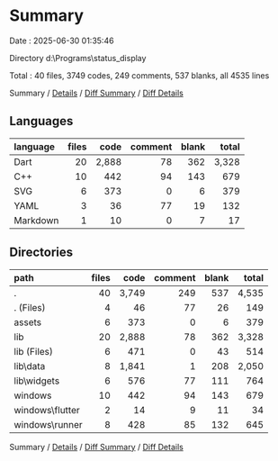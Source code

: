 # Summary

Date : 2025-06-30 01:35:46

Directory d:\\Programs\\status_display

Total : 40 files,  3749 codes, 249 comments, 537 blanks, all 4535 lines

Summary / [Details](details.md) / [Diff Summary](diff.md) / [Diff Details](diff-details.md)

## Languages
| language | files | code | comment | blank | total |
| :--- | ---: | ---: | ---: | ---: | ---: |
| Dart | 20 | 2,888 | 78 | 362 | 3,328 |
| C++ | 10 | 442 | 94 | 143 | 679 |
| SVG | 6 | 373 | 0 | 6 | 379 |
| YAML | 3 | 36 | 77 | 19 | 132 |
| Markdown | 1 | 10 | 0 | 7 | 17 |

## Directories
| path | files | code | comment | blank | total |
| :--- | ---: | ---: | ---: | ---: | ---: |
| . | 40 | 3,749 | 249 | 537 | 4,535 |
| . (Files) | 4 | 46 | 77 | 26 | 149 |
| assets | 6 | 373 | 0 | 6 | 379 |
| lib | 20 | 2,888 | 78 | 362 | 3,328 |
| lib (Files) | 6 | 471 | 0 | 43 | 514 |
| lib\\data | 8 | 1,841 | 1 | 208 | 2,050 |
| lib\\widgets | 6 | 576 | 77 | 111 | 764 |
| windows | 10 | 442 | 94 | 143 | 679 |
| windows\\flutter | 2 | 14 | 9 | 11 | 34 |
| windows\\runner | 8 | 428 | 85 | 132 | 645 |

Summary / [Details](details.md) / [Diff Summary](diff.md) / [Diff Details](diff-details.md)